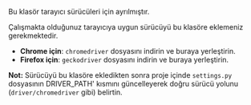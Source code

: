 Bu klasör tarayıcı sürücüleri için ayrılmıştır. 

Çalışmakta olduğunuz tarayıcıya uygun sürücüyü bu klasöre eklemeniz gerekmektedir.

- **Chrome için**: `chromedriver` dosyasını indirin ve buraya yerleştirin.
- **Firefox için**: `geckodriver` dosyasını indirin ve buraya yerleştirin.

**Not:** Sürücüyü bu klasöre ekledikten sonra proje içinde `settings.py` dosyasının DRIVER_PATH' kısmını güncelleyerek doğru sürücü yolunu (`driver/chromedriver` gibi) belirtin.